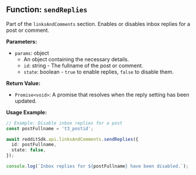 ## Function: `sendReplies`

Part of the `linksAndComments` section. Enables or disables inbox replies for a post or comment.

**Parameters:**

- `params`: object
  - An object containing the necessary details.
  - `id`: string - The fullname of the post or comment.
  - `state`: boolean - `true` to enable replies, `false` to disable them.

**Return Value:**

- `Promise<void>`: A promise that resolves when the reply setting has been updated.

**Usage Example:**

```typescript
// Example: Disable inbox replies for a post
const postFullname = 't3_postid';

await redditSdk.api.linksAndComments.sendReplies({
  id: postFullname,
  state: false,
});

console.log(`Inbox replies for ${postFullname} have been disabled.`);
``` 